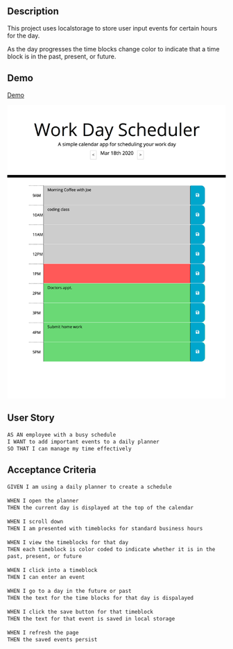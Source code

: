 
## Description
This project uses localstorage to store user input events 
for certain hours for the day.  

As the day progresses the time blocks change color to indicate that 
a time block is in the past, present, or future.

## Demo 
[Demo](https://tylorkolbeck.github.io/daily-planner/)

![GitHub Logo](/assets/scheduler-demo.png)

## User Story

```
AS AN employee with a busy schedule
I WANT to add important events to a daily planner
SO THAT I can manage my time effectively
```

## Acceptance Criteria

```
GIVEN I am using a daily planner to create a schedule

WHEN I open the planner
THEN the current day is displayed at the top of the calendar

WHEN I scroll down
THEN I am presented with timeblocks for standard business hours

WHEN I view the timeblocks for that day
THEN each timeblock is color coded to indicate whether it is in the past, present, or future

WHEN I click into a timeblock
THEN I can enter an event

WHEN I go to a day in the future or past
THEN the text for the time blocks for that day is dispalayed

WHEN I click the save button for that timeblock
THEN the text for that event is saved in local storage

WHEN I refresh the page
THEN the saved events persist
```